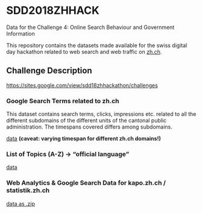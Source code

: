 # SDD2018ZHHACK
Data for the Challenge 4:  Online Search Behaviour and Government Information

This repository contains the datasets made available for the swiss digital day hackathon related to web search and web traffic on [zh.ch](zh.ch).

## Challenge Description
https://sites.google.com/view/sdd18zhhackathon/challenges

### Google Search Terms related to zh.ch
This dataset contains search terms, clicks, impressions etc. related to all the different subdomains of the different units of the cantonal public administration. The timespans covered differs among subdomains.

[data](https://raw.githubusercontent.com/statistikZH/SDD2018ZHHACK/master/google_search.csv) __(caveat: varying timespan for different zh.ch domains!)__

### List of Topics (A-Z) → “official language”

[data](https://raw.githubusercontent.com/statistikZH/SDD2018ZHHACK/master/zhch_topics_a-z.csv)

### Web Analytics & Google Search Data for kapo.zh.ch / statistik.zh.ch

[data as .zip](https://github.com/statistikZH/SDD2018ZHHACK/raw/master/kapo_statistik_webanalytics%26search.zip)

